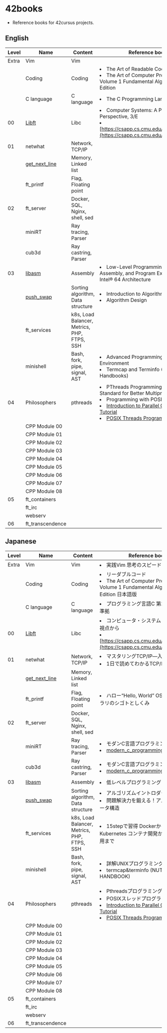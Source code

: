 # 42books
- Reference books for 42cursus projects.

## English

| Level | Name                                                           | Content                                     | Reference book                                                                                                                                                                                                                                                                                                                        |
|-------|----------------------------------------------------------------|---------------------------------------------|---------------------------------------------------------------------------------------------------------------------------------------------------------------------------------------------------------------------------------------------------------------------------------------------------------------------------------------|
| Extra | Vim                                                            | Vim                                         |                                                                                                                                                                                                                                                                                                                                       |
|       | Coding                                                         | Coding                                      | <li>The Art of Readable Code</li><li>The Art of Computer Programming Volume 1 Fundamental Algorithms Third Edition</li>                                                                                                                                                                                                               |
|       | C language                                                     | C language                                  | <li>The C Programming Language</li>                                                                                                                                                                                                                                                                                                   |
| 00    | [Libft](https://github.com/solareenlo/42libft)                 | Libc                                        | <li>Computer Systems: A Programmer's Perspective, 3/E</li><li>[https://csapp.cs.cmu.edu/3e/code.html](https://csapp.cs.cmu.edu/3e/code.html)</li>                                                                                                                                                                                     |
| 01    | netwhat                                                        | Network, TCP/IP                             |                                                                                                                                                                                                                                                                                                                                       |
|       | [get_next_line](https://github.com/solareenlo/42get_next_line) | Memory, Linked list                         |                                                                                                                                                                                                                                                                                                                                       |
|       | ft_printf                                                      | Flag, Floating point                        |                                                                                                                                                                                                                                                                                                                                       |
| 02    | ft_server                                                      | Docker, SQL, Nginx, shell, sed              |                                                                                                                                                                                                                                                                                                                                       |
|       | miniRT                                                         | Ray tracing, Parser                         |                                                                                                                                                                                                                                                                                                                                       |
|       | cub3d                                                          | Ray castring, Parser                        |                                                                                                                                                                                                                                                                                                                                       |
| 03    | [libasm](https://github.com/solareenlo/42libasm)               | Assembly                                    | <li>Low-Level Programming: C, Assembly, and Program Execution on Intel® 64 Architecture</li>                                                                                                                                                                                                                                          |
|       | [push_swap](https://github.com/solareenlo/42push_swap)         | Sorting algorithm, Data structure           | <li>Introduction to Algorithms</li><li>Algorithm Design</li>                                                                                                                                                                                                                                                                          |
|       | ft_services                                                    | k8s, Load Balancer, Metrics, PHP, FTPS, SSH |                                                                                                                                                                                                                                                                                                                                       |
|       | minishell                                                      | Bash, fork, pipe, signal, AST               | <li>Advanced Programming in the UNIX® Environment</li><li>Termcap and Terminfo (Nutshell Handbooks)</li>                                                                                                                                                                                                                              |
| 04    | Philosophers                                                   | pthreads                                    | <li>PThreads Programming: A POSIX Standard for Better Multiprocessing</li><li>Programming with POSIX® Threads</li><li>[Introduction to Parallel Computing Tutorial](https://hpc.llnl.gov/training/tutorials/introduction-parallel-computing-tutorial)</li><li>[POSIX Threads Programming](https://hpc-tutorials.llnl.gov/posix/)</li> |
|       | CPP Module 00                                                  |                                             |                                                                                                                                                                                                                                                                                                                                       |
|       | CPP Module 01                                                  |                                             |                                                                                                                                                                                                                                                                                                                                       |
|       | CPP Module 02                                                  |                                             |                                                                                                                                                                                                                                                                                                                                       |
|       | CPP Module 03                                                  |                                             |                                                                                                                                                                                                                                                                                                                                       |
|       | CPP Module 04                                                  |                                             |                                                                                                                                                                                                                                                                                                                                       |
|       | CPP Module 05                                                  |                                             |                                                                                                                                                                                                                                                                                                                                       |
|       | CPP Module 06                                                  |                                             |                                                                                                                                                                                                                                                                                                                                       |
|       | CPP Module 07                                                  |                                             |                                                                                                                                                                                                                                                                                                                                       |
|       | CPP Module 08                                                  |                                             |                                                                                                                                                                                                                                                                                                                                       |
| 05    | ft_containers                                                  |                                             |                                                                                                                                                                                                                                                                                                                                       |
|       | ft_irc                                                         |                                             |                                                                                                                                                                                                                                                                                                                                       |
|       | webserv                                                        |                                             |                                                                                                                                                                                                                                                                                                                                       |
| 06    | ft_transcendence                                               |                                             |                                                                                                                                                                                                                                                                                                                                       |


## Japanese

| Level | Name                                                           | Content                                     | Reference book                                                                                                                                                                                                                                                                         |
|-------|----------------------------------------------------------------|---------------------------------------------|----------------------------------------------------------------------------------------------------------------------------------------------------------------------------------------------------------------------------------------------------------------------------------------|
| Extra | Vim                                                            | Vim                                         | <li>実践Vim 思考のスピードで編集しよう!</li>                                                                                                                                                                                                                                           |
|       | Coding                                                         | Coding                                      | <li>リーダブルコード</li><li>The Art of Computer Programming Volume 1 Fundamental Algorithms Third Edition 日本語版</li>                                                                                                                                                               |
|       | C language                                                     | C language                                  | <li>プログラミング言語C 第2版 ANSI規格準拠</li>                                                                                                                                                                                                                                        |
| 00    | [Libft](https://github.com/solareenlo/42libft)                 | Libc                                        | <li>コンピュータ・システム プログラマの視点から</li><li>[https://csapp.cs.cmu.edu/3e/code.html](https://csapp.cs.cmu.edu/3e/code.html)</li>                                                                                                                                            |
| 01    | netwhat                                                        | Network, TCP/IP                             | <li>マスタリングTCP/IP―入門編―</li><li>1日で読めてわかるTCP/IPのエッセンス</li>                                                                                                                                                                                                        |
|       | [get_next_line](https://github.com/solareenlo/42get_next_line) | Memory, Linked list                         |                                                                                                                                                                                                                                                                                        |
|       | ft_printf                                                      | Flag, Floating point                        | <li>ハロー“Hello, World” OSと標準ライブラリのシゴトとしくみ</li>                                                                                                                                                                                                                       |
| 02    | ft_server                                                      | Docker, SQL, Nginx, shell, sed              |                                                                                                                                                                                                                                                                                        |
|       | miniRT                                                         | Ray tracing, Parser                         | <li>モダンC言語プログラミング</li><li>[modern_c_programming](https://github.com/solareenlo/modern_c_programming)</li>                                                                                                                                                                  |
|       | cub3d                                                          | Ray castring, Parser                        | <li>モダンC言語プログラミング</li><li>[modern_c_programming](https://github.com/solareenlo/modern_c_programming)</li>                                                                                                                                                                  |
| 03    | [libasm](https://github.com/solareenlo/42libasm)               | Assembly                                    | <li>低レベルプログラミング</li>                                                                                                                                                                                                                                                        |
|       | [push_swap](https://github.com/solareenlo/42push_swap)         | Sorting algorithm, Data structure           | <li>アルゴリズムイントロダクション</li><li>問題解決力を鍛える！アルゴリズムとデータ構造</li>                                                                                                                                                                                           |
|       | ft_services                                                    | k8s, Load Balancer, Metrics, PHP, FTPS, SSH | <li>15stepで習得 Dockerから入るKubernetes コンテナ開発からK8s本番運用まで</li>                                                                                                                                                                                                         |
|       | minishell                                                      | Bash, fork, pipe, signal, AST               | <li>詳解UNIXプログラミング</li><li>termcap&terminfo (NUTSHELL HANDBOOK)</li>                                                                                                                                                                                                           |
| 04    | Philosophers                                                   | pthreads                                    | <li>Pthreadsプログラミング</li><li>POSIXスレッドプログラミング</li><li>[Introduction to Parallel Computing Tutorial](https://hpc.llnl.gov/training/tutorials/introduction-parallel-computing-tutorial)</li><li>[POSIX Threads Programming](https://hpc-tutorials.llnl.gov/posix/)</li> |
|       | CPP Module 00                                                  |                                             |                                                                                                                                                                                                                                                                                        |
|       | CPP Module 01                                                  |                                             |                                                                                                                                                                                                                                                                                        |
|       | CPP Module 02                                                  |                                             |                                                                                                                                                                                                                                                                                        |
|       | CPP Module 03                                                  |                                             |                                                                                                                                                                                                                                                                                        |
|       | CPP Module 04                                                  |                                             |                                                                                                                                                                                                                                                                                        |
|       | CPP Module 05                                                  |                                             |                                                                                                                                                                                                                                                                                        |
|       | CPP Module 06                                                  |                                             |                                                                                                                                                                                                                                                                                        |
|       | CPP Module 07                                                  |                                             |                                                                                                                                                                                                                                                                                        |
|       | CPP Module 08                                                  |                                             |                                                                                                                                                                                                                                                                                        |
| 05    | ft_containers                                                  |                                             |                                                                                                                                                                                                                                                                                        |
|       | ft_irc                                                         |                                             |                                                                                                                                                                                                                                                                                        |
|       | webserv                                                        |                                             |                                                                                                                                                                                                                                                                                        |
| 06    | ft_transcendence                                               |                                             |                                                                                                                                                                                                                                                                                        |
